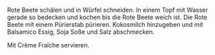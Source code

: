 Rote Beete schälen und in Würfel schneiden. In einem Topf mit Wasser gerade so bedecken und kochen bis die Rote Beete weich ist. Die Rote Beete mit einem Pürierstab pürieren. Kokosmilch hinzugeben und mit Balsamico Essig, Soja Soße und Salz abschmecken.

Mit Crème Fraîche servieren.
